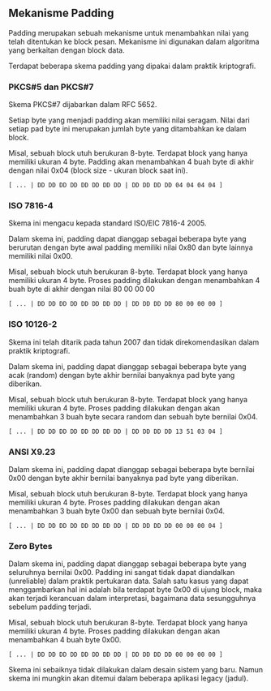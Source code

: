 Mekanisme Padding
---

Padding merupakan sebuah mekanisme untuk menambahkan nilai yang telah ditentukan ke block pesan. Mekanisme ini digunakan dalam algoritma yang berkaitan dengan block data.

Terdapat beberapa skema padding yang dipakai dalam praktik kriptografi.

### PKCS#5 dan PKCS#7

Skema PKCS#7 dijabarkan dalam RFC 5652.

Setiap byte yang menjadi padding akan memiliki nilai seragam. Nilai dari setiap pad byte ini merupakan jumlah byte yang ditambahkan ke dalam block.

Misal, sebuah block utuh berukuran 8-byte. Terdapat block yang hanya memiliki ukuran 4 byte. Padding akan menambahkan 4 buah byte di akhir dengan nilai 0x04 (block size - ukuran block saat ini).

```
[ ... | DD DD DD DD DD DD DD DD | DD DD DD DD 04 04 04 04 ]
```

### ISO 7816-4

Skema ini mengacu kepada standard ISO/EIC 7816-4 2005.

Dalam skema ini, padding dapat dianggap sebagai beberapa byte yang berurutan dengan byte awal padding memiliki nilai 0x80 dan byte lainnya memiliki nilai 0x00.

Misal, sebuah block utuh berukuran 8-byte. Terdapat block yang hanya memiliki ukuran 4 byte. Proses padding dilakukan dengan menambahkan 4 buah byte di akhir dengan nilai 80 00 00 00

```
[ ... | DD DD DD DD DD DD DD DD | DD DD DD DD 80 00 00 00 ]
```

### ISO 10126-2

Skema ini telah ditarik pada tahun 2007 dan tidak direkomendasikan dalam praktik kriptografi.

Dalam skema ini, padding dapat dianggap sebagai beberapa byte yang acak (random) dengan byte akhir bernilai banyaknya pad byte yang diberikan.

Misal, sebuah block utuh berukuran 8-byte. Terdapat block yang hanya memiliki ukuran 4 byte. Proses padding dilakukan dengan akan menambahkan 3 buah byte secara random dan sebuah byte bernilai 0x04.

```
[ ... | DD DD DD DD DD DD DD DD | DD DD DD DD 13 51 03 04 ]
```

### ANSI X9.23

Dalam skema ini, padding dapat dianggap sebagai beberapa byte bernilai 0x00 dengan byte akhir bernilai banyaknya pad byte yang diberikan.

Misal, sebuah block utuh berukuran 8-byte. Terdapat block yang hanya memiliki ukuran 4 byte. Proses padding dilakukan dengan akan menambahkan 3 buah byte 0x00 dan sebuah byte bernilai 0x04.

```
[ ... | DD DD DD DD DD DD DD DD | DD DD DD DD 00 00 00 04 ]
```

### Zero Bytes

Dalam skema ini, padding dapat dianggap sebagai beberapa byte yang seluruhnya bernilai 0x00. Padding ini sangat tidak dapat diandalkan (unreliable) dalam praktik pertukaran data. Salah satu kasus yang dapat menggambarkan hal ini adalah bila terdapat byte 0x00 di ujung block, maka akan terjadi kerancuan dalam interpretasi, bagaimana data sesungguhnya sebelum padding terjadi.

Misal, sebuah block utuh berukuran 8-byte. Terdapat block yang hanya memiliki ukuran 4 byte. Proses padding dilakukan dengan akan menambahkan 4 buah byte 0x00.

```
[ ... | DD DD DD DD DD DD DD DD | DD DD DD DD 00 00 00 00 ]
```

Skema ini sebaiknya tidak dilakukan dalam desain sistem yang baru. Namun skema ini mungkin akan ditemui dalam beberapa aplikasi legacy (jadul).